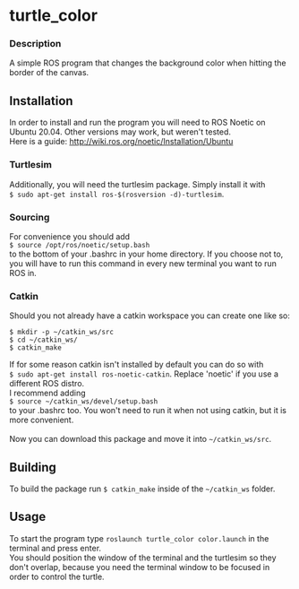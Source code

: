 # turtle_color
### Description
A simple ROS program that changes the background color when hitting the border of the canvas.

## Installation 
In order to install and run the program you will need to ROS Noetic on Ubuntu 20.04. Other versions may work, but weren't tested.
<br>
Here is a guide: http://wiki.ros.org/noetic/Installation/Ubuntu

### Turtlesim
Additionally, you will need the turtlesim package. Simply install it with <br> 
`$ sudo apt-get install ros-$(rosversion -d)-turtlesim`.

### Sourcing
For convenience you should add <br>
`$ source /opt/ros/noetic/setup.bash`<br>
to the bottom of your .bashrc in your home directory. If you choose not to, you will have to run this command in every new terminal you want to run ROS in.
<br>

### Catkin
Should you not already have a catkin workspace you can create one like so: <br>
```
$ mkdir -p ~/catkin_ws/src
$ cd ~/catkin_ws/
$ catkin_make
```
If for some reason catkin isn't installed by default you can do so with <br> 
`$ sudo apt-get install ros-noetic-catkin`. Replace 'noetic' if you use a different ROS distro.
<br>
I recommend adding <br>
`$ source ~/catkin_ws/devel/setup.bash` <br>
to your .bashrc too. You won't need to run it when not using catkin, but it is more convenient.
<br>
<br>
Now you can download this package and move it into `~/catkin_ws/src`.

## Building
To build the package run 
`$ catkin_make`
inside of the `~/catkin_ws` folder.

## Usage
To start the program type `roslaunch turtle_color color.launch` in the terminal and press enter.
<br>
You should position the window of the terminal and the turtlesim so they don't overlap, because you need the terminal window to be focused in order to control the turtle.
